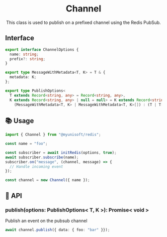 <h1 align="center">
  Channel
</h1>

<p align="center">
  This class is used to publish on a prefixed channel using the Redis PubSub.
</p>

## Interface

```ts
export interface ChannelOptions {
  name: string;
  prefix?: string;
}

export type MessageWithMetadata<T, K> = T & {
  metadata: K;
};

export type PublishOptions<
  T extends Record<string, any> = Record<string, any>,
  K extends Record<string, any> | null = null> = K extends Record<string, any> ?
    (MessageWithMetadata<T, K> | MessageWithMetadata<T, K>[]) : (T | T[]);
```

## 📚 Usage

```ts
import { Channel } from "@myunisoft/redis";

const name = "foo";

const subscriber = await initRedis(options, true);
await subscriber.subscribe(name);
subscriber.on("message", (channel, message) => {
  // Handle incoming event
});

const channel = new Channel({ name });
```

## 📜 API

### publish(options: PublishOptions< T, K >): Promise< void >

Publish an event on the pubsub channel

```ts
await channel.publish({ data: { foo: "bar" }});
```
